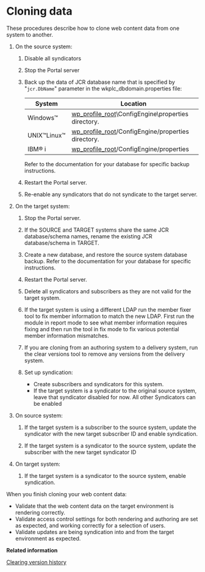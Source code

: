 # Cloning data

These procedures describe how to clone web content data from one system to another.

1.  On the source system:

    1.  Disable all syndicators

    2.  Stop the Portal server

    3.  Back up the data of JCR database name that is specified by "`jcr.DbName`" parameter in the wkplc\_dbdomain.properties file:

        |System|Location|
        |------|--------|
        |Windows™|[wp\_profile\_root](../reference/wpsdirstr.md#wp_profile_root)\\ConfigEngine\\properties directory.|
        |UNIX™Linux™|[wp\_profile\_root](../reference/wpsdirstr.md#wp_profile_root)/ConfigEngine/properties directory.|
        |IBM® i|[wp\_profile\_root](../reference/wpsdirstr.md#wp_profile_root)/ConfigEngine/properties|

        Refer to the documentation for your database for specific backup instructions.

    4.  Restart the Portal server.

    5.  Re-enable any syndicators that do not syndicate to the target server.

2.  On the target system:

    1.  Stop the Portal server.

    2.  If the SOURCE and TARGET systems share the same JCR database/schema names, rename the existing JCR database/schema in TARGET.

    3.  Create a new database, and restore the source system database backup. Refer to the documentation for your database for specific instructions.

    4.  Restart the Portal server.

    5.  Delete all syndicators and subscribers as they are not valid for the target system.

    6.  If the target system is using a different LDAP run the member fixer tool to fix member information to match the new LDAP. First run the module in report mode to see what member information requires fixing and then run the tool in fix mode to fix various potential member information mismatches.

    7.  If you are cloning from an authoring system to a delivery system, run the clear versions tool to remove any versions from the delivery system.

    8.  Set up syndication:

        -   Create subscribers and syndicators for this system.
        -   If the target system is a syndicator to the original source system, leave that syndicator disabled for now. All other Syndicators can be enabled
3.  On source system:

    1.  If the target system is a subscriber to the source system, update the syndicator with the new target subscriber ID and enable syndication.

    2.  If the target system is a syndicator to the source system, update the subscriber with the new target syndicator ID

4.  On target system:

    1.  If the target system is a syndicator to the source system, enable syndication.


When you finish cloning your web content data:

-   Validate that the web content data on the target environment is rendering correctly.
-   Validate access control settings for both rendering and authoring are set as expected, and working correctly for a selection of users.
-   Validate updates are being syndication into and from the target environment as expected.


**Related information**  


[Clearing version history](../wcm/wcm_admin_clear_versions.md)

